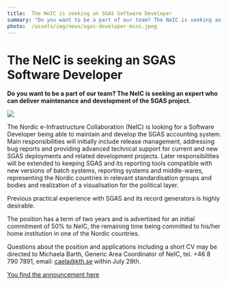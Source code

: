 ```yaml
---
title:  The NeIC is seeking an SGAS Software Developer 
summary: "Do you want to be a part of our team? The NeIC is seeking an expert who can deliver maintenance and development of the SGAS project."
photo:  /assets/img/news/sgas-developer-mini.jpeg
---
```


The NeIC is seeking an SGAS Software Developer
==============================================

**Do you want to be a part of our team? The NeIC is seeking an expert who can deliver maintenance and development of the SGAS project.**

<a href="{{ site.baseurl }}/assets/img/news/sgas-developer.jpeg"> <img class="smallpic" src="{{ site.baseurl }}/assets/img/news/sgas-developer-mini.jpeg"> </a>

The Nordic e-Infrastructure Collaboration (NeIC) is looking for a Software Developer being able to maintain and develop the SGAS accounting system. Main responsibilities will initially include release management, addressing bug reports and providing advanced technical support for current and new SGAS deployments and related development projects. Later responsibilities will be extended to keeping SGAS and its reporting tools compatible with new versions of batch systems, reporting systems and middle-wares, representing the Nordic countries in relevant standardisation groups and bodies and realization of a visualisation for the political layer.

Previous practical experience with SGAS and its record generators is highly desirable.

The position has a term of two years and is advertised for an initial commitment of 50% to NeIC, the remaining time being committed to his/her home institution in one of the Nordic countries.

Questions about the position and applications including a short CV may be directed to Michaela Barth, Generic Area Coordinator of NeIC, tel. +46 8 790 7891, email: caela@kth.se within July 28th.

[You find the announcement here](http://neic.nordforsk.org/130711OpenPositionAnnouncementSGASSoftwareDeveloper.pdf)
